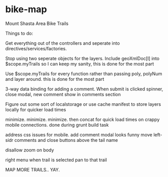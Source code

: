 # bike-map
Mount Shasta Area Bike Trails

Things to do:


Get everything out of the controllers and seperate into directives/services/factories.

Stop using two seperate objects for the layers. Include geoXmlDoc[l] into $scope.myTrails so I can keep my sanity,
	this is done for the most part

Use $scope.myTrails for every function rather than passing poly, polyNum and layer around.
	this is done for the most part

3-way data binding for adding a comment. When submit is clicked spinner, close modal, new comment show in comments section

Figure out some sort of localstorage or use cache manifest to store layers locally for quicker load times

minimize. minimize. minimize. then concat for quick load times on crappy mobile connections.
	done during grunt build task


address css issues for mobile.
	add comment modal looks funny
	move left-sidr comments and close buttons above the tail name

disallow zoom on body

right menu when trail is selected pan to that trail


MAP MORE TRAILS.. YAY.

